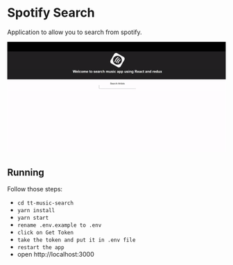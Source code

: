 Spotify Search
==================

Application to allow you to search from spotify.

<img src="demo1.gif" alt="screenshot"/>

## Running

Follow those steps:
 - `cd tt-music-search`
 - `yarn install`
 - `yarn start`
 - `rename .env.example to .env`
 - `click on Get Token`
 - `take the token and put it in .env file`
 - `restart the app`
 - open http://localhost:3000


